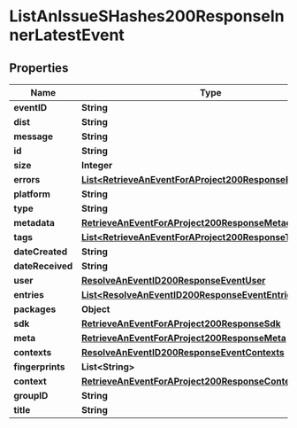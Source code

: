 

# ListAnIssueSHashes200ResponseInnerLatestEvent


## Properties

| Name | Type | Description | Notes |
|------------ | ------------- | ------------- | -------------|
|**eventID** | **String** |  |  |
|**dist** | **String** |  |  |
|**message** | **String** |  |  |
|**id** | **String** |  |  |
|**size** | **Integer** |  |  |
|**errors** | [**List&lt;RetrieveAnEventForAProject200ResponseErrorsInner&gt;**](RetrieveAnEventForAProject200ResponseErrorsInner.md) |  |  |
|**platform** | **String** |  |  |
|**type** | **String** |  |  |
|**metadata** | [**RetrieveAnEventForAProject200ResponseMetadata**](RetrieveAnEventForAProject200ResponseMetadata.md) |  |  |
|**tags** | [**List&lt;RetrieveAnEventForAProject200ResponseTagsInner&gt;**](RetrieveAnEventForAProject200ResponseTagsInner.md) |  |  |
|**dateCreated** | **String** |  |  |
|**dateReceived** | **String** |  |  |
|**user** | [**ResolveAnEventID200ResponseEventUser**](ResolveAnEventID200ResponseEventUser.md) |  |  |
|**entries** | [**List&lt;ResolveAnEventID200ResponseEventEntriesInner&gt;**](ResolveAnEventID200ResponseEventEntriesInner.md) |  |  |
|**packages** | **Object** |  |  |
|**sdk** | [**RetrieveAnEventForAProject200ResponseSdk**](RetrieveAnEventForAProject200ResponseSdk.md) |  |  |
|**meta** | [**RetrieveAnEventForAProject200ResponseMeta**](RetrieveAnEventForAProject200ResponseMeta.md) |  |  |
|**contexts** | [**ResolveAnEventID200ResponseEventContexts**](ResolveAnEventID200ResponseEventContexts.md) |  |  |
|**fingerprints** | **List&lt;String&gt;** |  |  |
|**context** | [**RetrieveAnEventForAProject200ResponseContext**](RetrieveAnEventForAProject200ResponseContext.md) |  |  |
|**groupID** | **String** |  |  |
|**title** | **String** |  |  |



